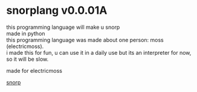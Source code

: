 # snorplang v0.0.01A

this programming language will make u snorp<br>
made in python<br>
this programming language was made about one person: moss (electricmoss).<br>
i made this for fun, u can use it in a daily use but its an interpreter for now, so it will be slow.

made for electricmoss

[snorp](https://github.com/3pm-on-github/snorplang/blob/main/snorp.png?raw=true)